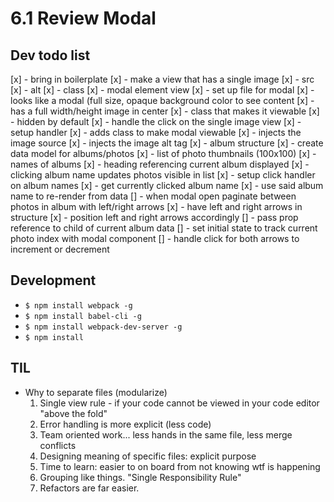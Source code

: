 # 6.1 Review Modal

## Dev todo list
[x] - bring in boilerplate
[x] - make a view that has a single image
  [x] - src
  [x] - alt
  [x] - class
[x] - modal element view
  [x] - set up file for modal
  [x] - looks like a modal (full size, opaque background color to see content
  [x] - has a full width/height image in center
  [x] - class that makes it viewable
  [x] - hidden by default
[x] - handle the click on the single image view
  [x] - setup handler
  [x] - adds class to make modal viewable
  [x] - injects the image source
  [x] - injects the image alt tag
[x] - album structure
  [x] - create data model for albums/photos
  [x] - list of photo thumbnails (100x100)
  [x] - names of albums
  [x] - heading referencing current album displayed
[x] - clicking album name updates photos visible in list
  [x] - setup click handler on album names
  [x] - get currently clicked album name
  [x] - use said album name to re-render from data
[] - when modal open paginate between photos in album with left/right arrows
  [x] - have left and right arrows in structure
  [x] - position left and right arrows accordingly
  [] - pass prop reference to child of current album data
  [] - set initial state to track current photo index with modal component
  [] - handle click for both arrows to increment or decrement

## Development
  - `$ npm install webpack -g`
  - `$ npm install babel-cli -g`
  - `$ npm install webpack-dev-server -g`
  - `$ npm install`

## TIL
- Why to separate files (modularize)
  1. Single view rule - if your code cannot be viewed in your code editor
      "above the fold"
  2. Error handling is more explicit (less code)
  3. Team oriented work... less hands in the same file, less merge conflicts
  4. Designing meaning of specific files: explicit purpose
  5. Time to learn: easier to on board from not knowing wtf is happening
  6. Grouping like things. "Single Responsibility Rule"
  7. Refactors are far easier.
